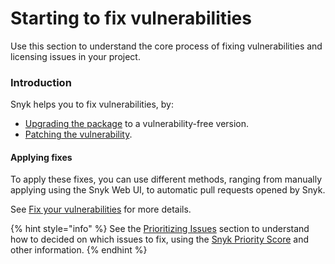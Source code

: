 # Starting to fix vulnerabilities

Use this section to understand the core process of fixing vulnerabilities and licensing issues in your project.

### Introduction

Snyk helps you to fix vulnerabilities, by:

* [Upgrading the package](upgrading-package-versions-fix-vulnerabilities.md) to a vulnerability-free version.&#x20;
* [Patching the vulnerability](snyk-patches-to-fix-vulnerabilities.md).&#x20;

#### Applying fixes

To apply these fixes, you can use different methods, ranging from manually applying using the Snyk Web UI, to automatic pull requests opened by Snyk.

See [Fix your vulnerabilities](fix-your-vulnerabilities.md) for more details.

{% hint style="info" %}
See the [Prioritizing Issues](../prioritizing-issues/) section to understand how to decided on which issues to fix, using the [Snyk Priority Score](snyk-priority-score.md) and other information.
{% endhint %}

